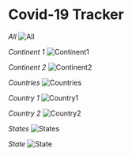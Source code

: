 # Covid-19 Tracker

*All*
![All](https://user-images.githubusercontent.com/89692428/149537170-ae3e5ef3-153d-43a8-adf6-40edb8bb015d.png)

*Continent 1*
![Continent1](https://user-images.githubusercontent.com/89692428/149537271-713f07be-4673-4506-9c8c-5c2883014d6f.png)

*Continent 2*
![Continent2](https://user-images.githubusercontent.com/89692428/149537287-8f982006-460a-4ae4-92d9-b82f321b85cd.png)

*Countries*
![Countries](https://user-images.githubusercontent.com/89692428/149537351-465a216b-df5d-4702-94cc-d82116d09f38.png)

*Country 1*
![Country1](https://user-images.githubusercontent.com/89692428/149537404-ef7b772c-64a8-44b0-9c33-6e21c1d8eb19.png)

*Country 2*
![Country2](https://user-images.githubusercontent.com/89692428/149537426-ac87d8db-06e4-4579-b4ec-b8f8eccb04b0.png)

*States*
![States](https://user-images.githubusercontent.com/89692428/149537461-bec23047-83b9-4ceb-a152-3ca5f6a2a2bc.png)

*State*
![State](https://user-images.githubusercontent.com/89692428/149537485-791852ab-f03d-4617-b446-cb23844c05dc.png)
